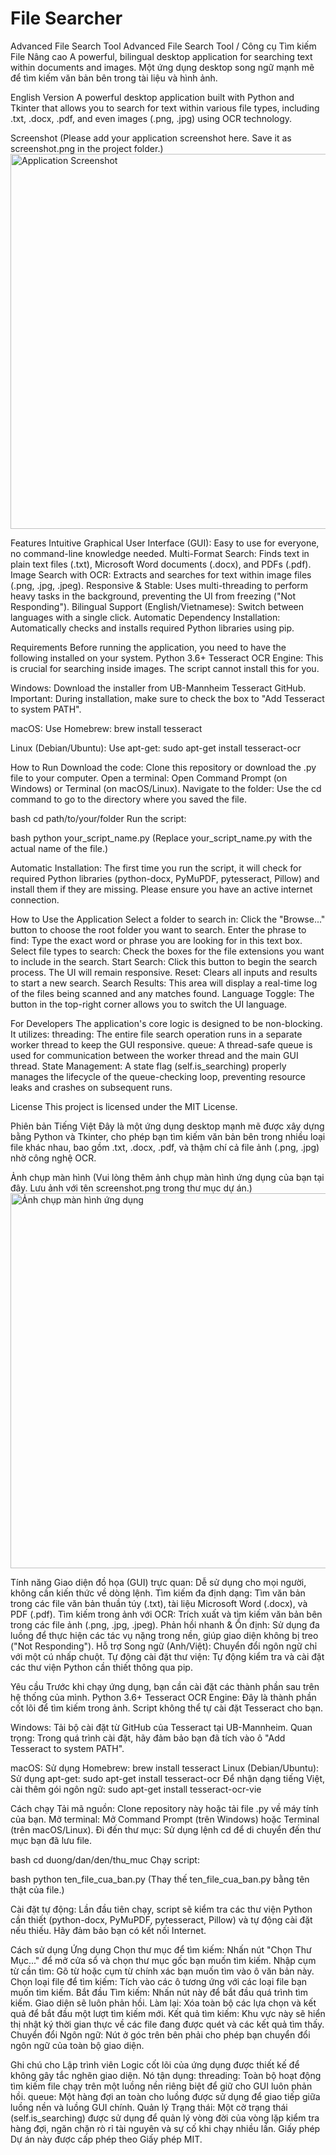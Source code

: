 # File Searcher

Advanced File Search Tool
Advanced File Search Tool / Công cụ Tìm kiếm File Nâng cao
A powerful, bilingual desktop application for searching text within documents and images.
Một ứng dụng desktop song ngữ mạnh mẽ để tìm kiếm văn bản bên trong tài liệu và hình ảnh.

English Version
A powerful desktop application built with Python and Tkinter that allows you to search for text within various file types, including .txt, .docx, .pdf, and even images (.png, .jpg) using OCR technology.

Screenshot
(Please add your application screenshot here. Save it as screenshot.png in the project folder.)
<img src="screenshot.png" alt="Application Screenshot" width="600"/>

Features
Intuitive Graphical User Interface (GUI): Easy to use for everyone, no command-line knowledge needed.
Multi-Format Search: Finds text in plain text files (.txt), Microsoft Word documents (.docx), and PDFs (.pdf).
Image Search with OCR: Extracts and searches for text within image files (.png, .jpg, .jpeg).
Responsive & Stable: Uses multi-threading to perform heavy tasks in the background, preventing the UI from freezing ("Not Responding").
Bilingual Support (English/Vietnamese): Switch between languages with a single click.
Automatic Dependency Installation: Automatically checks and installs required Python libraries using pip.

Requirements
Before running the application, you need to have the following installed on your system.
Python 3.6+
Tesseract OCR Engine: This is crucial for searching inside images. The script cannot install this for you.

Windows:
Download the installer from UB-Mannheim Tesseract GitHub.
Important: During installation, make sure to check the box to "Add Tesseract to system PATH".

macOS:
Use Homebrew: brew install tesseract

Linux (Debian/Ubuntu):
Use apt-get: sudo apt-get install tesseract-ocr

How to Run
Download the code: Clone this repository or download the .py file to your computer.
Open a terminal: Open Command Prompt (on Windows) or Terminal (on macOS/Linux).
Navigate to the folder: Use the cd command to go to the directory where you saved the file.

bash
cd path/to/your/folder
Run the script:

bash
python your_script_name.py
(Replace your_script_name.py with the actual name of the file.)

Automatic Installation: The first time you run the script, it will check for required Python libraries (python-docx, PyMuPDF, pytesseract, Pillow) and install them if they are missing. Please ensure you have an active internet connection.

How to Use the Application
Select a folder to search in: Click the "Browse..." button to choose the root folder you want to search.
Enter the phrase to find: Type the exact word or phrase you are looking for in this text box.
Select file types to search: Check the boxes for the file extensions you want to include in the search.
Start Search: Click this button to begin the search process. The UI will remain responsive.
Reset: Clears all inputs and results to start a new search.
Search Results: This area will display a real-time log of the files being scanned and any matches found.
Language Toggle: The button in the top-right corner allows you to switch the UI language.

For Developers
The application's core logic is designed to be non-blocking. It utilizes:
threading: The entire file search operation runs in a separate worker thread to keep the GUI responsive.
queue: A thread-safe queue is used for communication between the worker thread and the main GUI thread.
State Management: A state flag (self.is_searching) properly manages the lifecycle of the queue-checking loop, preventing resource leaks and crashes on subsequent runs.

License
This project is licensed under the MIT License.

Phiên bản Tiếng Việt
Đây là một ứng dụng desktop mạnh mẽ được xây dựng bằng Python và Tkinter, cho phép bạn tìm kiếm văn bản bên trong nhiều loại file khác nhau, bao gồm .txt, .docx, .pdf, và thậm chí cả file ảnh (.png, .jpg) nhờ công nghệ OCR.

Ảnh chụp màn hình
(Vui lòng thêm ảnh chụp màn hình ứng dụng của bạn tại đây. Lưu ảnh với tên screenshot.png trong thư mục dự án.)
<img src="screenshot.png" alt="Ảnh chụp màn hình ứng dụng" width="600"/>

Tính năng
Giao diện đồ họa (GUI) trực quan: Dễ sử dụng cho mọi người, không cần kiến thức về dòng lệnh.
Tìm kiếm đa định dạng: Tìm văn bản trong các file văn bản thuần túy (.txt), tài liệu Microsoft Word (.docx), và PDF (.pdf).
Tìm kiếm trong ảnh với OCR: Trích xuất và tìm kiếm văn bản bên trong các file ảnh (.png, .jpg, .jpeg).
Phản hồi nhanh & Ổn định: Sử dụng đa luồng để thực hiện các tác vụ nặng trong nền, giúp giao diện không bị treo ("Not Responding").
Hỗ trợ Song ngữ (Anh/Việt): Chuyển đổi ngôn ngữ chỉ với một cú nhấp chuột.
Tự động cài đặt thư viện: Tự động kiểm tra và cài đặt các thư viện Python cần thiết thông qua pip.

Yêu cầu
Trước khi chạy ứng dụng, bạn cần cài đặt các thành phần sau trên hệ thống của mình.
Python 3.6+
Tesseract OCR Engine: Đây là thành phần cốt lõi để tìm kiếm trong ảnh. Script không thể tự cài đặt Tesseract cho bạn.

Windows:
Tải bộ cài đặt từ GitHub của Tesseract tại UB-Mannheim.
Quan trọng: Trong quá trình cài đặt, hãy đảm bảo bạn đã tích vào ô "Add Tesseract to system PATH".

macOS:
Sử dụng Homebrew: brew install tesseract
Linux (Debian/Ubuntu):
Sử dụng apt-get: sudo apt-get install tesseract-ocr
Để nhận dạng tiếng Việt, cài thêm gói ngôn ngữ: sudo apt-get install tesseract-ocr-vie

Cách chạy
Tải mã nguồn: Clone repository này hoặc tải file .py về máy tính của bạn.
Mở terminal: Mở Command Prompt (trên Windows) hoặc Terminal (trên macOS/Linux).
Đi đến thư mục: Sử dụng lệnh cd để di chuyển đến thư mục bạn đã lưu file.

bash
cd duong/dan/den/thu_muc
Chạy script:

bash
python ten_file_cua_ban.py
(Thay thế ten_file_cua_ban.py bằng tên thật của file.)

Cài đặt tự động: Lần đầu tiên chạy, script sẽ kiểm tra các thư viện Python cần thiết (python-docx, PyMuPDF, pytesseract, Pillow) và tự động cài đặt nếu thiếu. Hãy đảm bảo bạn có kết nối Internet.

Cách sử dụng Ứng dụng
Chọn thư mục để tìm kiếm: Nhấn nút "Chọn Thư Mục..." để mở cửa sổ và chọn thư mục gốc bạn muốn tìm kiếm.
Nhập cụm từ cần tìm: Gõ từ hoặc cụm từ chính xác bạn muốn tìm vào ô văn bản này.
Chọn loại file để tìm kiếm: Tích vào các ô tương ứng với các loại file bạn muốn tìm kiếm.
Bắt đầu Tìm kiếm: Nhấn nút này để bắt đầu quá trình tìm kiếm. Giao diện sẽ luôn phản hồi.
Làm lại: Xóa toàn bộ các lựa chọn và kết quả để bắt đầu một lượt tìm kiếm mới.
Kết quả tìm kiếm: Khu vực này sẽ hiển thị nhật ký thời gian thực về các file đang được quét và các kết quả tìm thấy.
Chuyển đổi Ngôn ngữ: Nút ở góc trên bên phải cho phép bạn chuyển đổi ngôn ngữ của toàn bộ giao diện.

Ghi chú cho Lập trình viên
Logic cốt lõi của ứng dụng được thiết kế để không gây tắc nghẽn giao diện. Nó tận dụng:
threading: Toàn bộ hoạt động tìm kiếm file chạy trên một luồng nền riêng biệt để giữ cho GUI luôn phản hồi.
queue: Một hàng đợi an toàn cho luồng được sử dụng để giao tiếp giữa luồng nền và luồng GUI chính.
Quản lý Trạng thái: Một cờ trạng thái (self.is_searching) được sử dụng để quản lý vòng đời của vòng lặp kiểm tra hàng đợi, ngăn chặn rò rỉ tài nguyên và sự cố khi chạy nhiều lần.
Giấy phép
Dự án này được cấp phép theo Giấy phép MIT.
